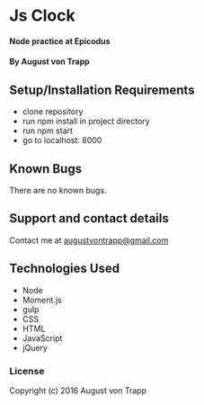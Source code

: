 # Js Clock

#### Node practice at Epicodus

#### By August von Trapp

## Setup/Installation Requirements

* clone repository
* run npm install in project directory
* run npm start
* go to localhost: 8000

## Known Bugs

There are no known bugs.

## Support and contact details

Contact me at augustvontrapp@gmail.com

## Technologies Used

* Node
* Moment.js
* gulp
* CSS
* HTML
* JavaScript
* jQuery

### License

Copyright (c) 2016 August von Trapp
